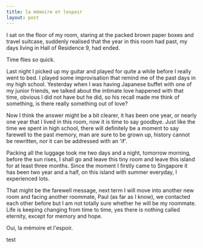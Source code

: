 ```yaml
---
title: la mémoire et lespoir
layout: post
---
```


I sat on the floor of my room, staring at the packed brown paper boxes and travel suitcase, suddenly realised that the year in this room had past, my days living in Hall of Residence 9, had ended.

Time flies so quick. 

Last night I picked up my guitar and played for quite a while before I really went to bed. I played some improvisation that remind me of the past days in my high school. Yesterday when I was having Japanese buffet with one of my junior friends, we talked about the intimate love happened with that time, obvious I did not have but he did, so his recall made me think of something, is there really something out of love?

Now I think the answer might be a bit clearer, it has been one year, or nearly one year that I lived in this room, now it is time to say goodbye. Just like the time we spent in high school, there will definitely be a moment to say farewell to the past memory, man are sure to be grown up, history cannot be rewritten, nor it can be addressed with an 'if'. 

Packing all the luggage took me two days and a night, tomorrow morning, before the sun rises, I shall go and leave this tiny room and leave this island for at least three months. Since the moment I firstly came to Singapore it has been two year and a half, on this island with summer everyday, I experienced lots.

That might be the farewell message, next term I will move into another new room and facing another roommate, Paul (as far as I know), we contacted each other before but I am not totally sure whether he will be my roommate. Life is keeping changing from time to time, yes there is nothing called eternity, except for memory and hope.

Oui, la mémoire et l'espoir.

test